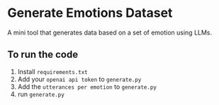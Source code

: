 # Generate Emotions Dataset

A mini tool that generates data based on a set of emotion using LLMs.


## To run the code
1. Install `requirements.txt`
2. Add your `openai api token` to `generate.py`
3. Add the `utterances per emotion` to `generate.py`
4. run `generate.py`
